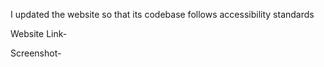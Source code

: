 I updated the website so that its codebase follows accessibility standards

Website Link-


Screenshot-